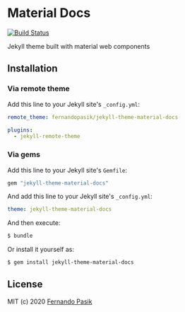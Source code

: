 # Material Docs

[![Build Status][badge-ci]][url-ci]

[badge-ci]: https://github.com/fernandopasik/jekyll-theme-material-docs/workflows/main/badge.svg
[url-ci]: https://github.com/fernandopasik/jekyll-theme-material-docs/actions 'Build Status'

Jekyll theme built with material web components

## Installation

### Via remote theme

Add this line to your Jekyll site's `_config.yml`:

```yaml
remote_theme: fernandopasik/jekyll-theme-material-docs

plugins:
  - jekyll-remote-theme
```

### Via gems

Add this line to your Jekyll site's `Gemfile`:

```ruby
gem "jekyll-theme-material-docs"
```

And add this line to your Jekyll site's `_config.yml`:

```yaml
theme: jekyll-theme-material-docs
```

And then execute:

```bash
$ bundle
```

Or install it yourself as:

```bash
$ gem install jekyll-theme-material-docs
```

## License

MIT (c) 2020 [Fernando Pasik](https://fernandopasik.com)

